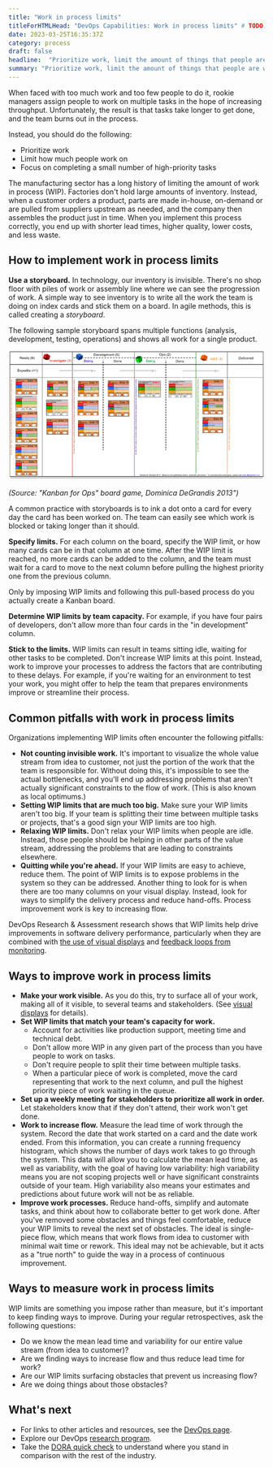 ```yaml
---
title: "Work in process limits"
titleForHTMLHead: "DevOps Capabilities: Work in process limits" # TODO: can we DRY this out?
date: 2023-03-25T16:35:37Z
category: process
draft: false
headline:  "Prioritize work, limit the amount of things that people are working on, and focus on getting a small number of high-priority tasks done."
summary: "Prioritize work, limit the amount of things that people are working on, and focus on getting a small number of high-priority tasks done."
---
```


When faced with too much work and too few people to do it, rookie managers
assign people to work on multiple tasks in the hope of increasing throughput.
Unfortunately, the result is that tasks take longer to get done, and the team
burns out in the process.

Instead, you should do the following:

-   Prioritize work
-   Limit how much people work on
-   Focus on completing a small number of high-priority tasks

The manufacturing sector has a long history of limiting the amount of work in
process (WIP). Factories don't hold large amounts of inventory. Instead, when a
customer orders a product, parts are made in-house, on-demand or are pulled from
suppliers upstream as needed, and the company then assembles the product just in
time. When you implement this process correctly, you end up with shorter lead
times, higher quality, lower costs, and less waste.

## How to implement work in process limits

**Use a storyboard.** In technology, our inventory is invisible. There's no
shop floor with piles of work or assembly line where we can see the progression
of work. A simple way to see inventory is to write all the work the team is
doing on index cards and stick them on a board. In agile methods, this is called
creating a _storyboard_.

The following sample storyboard spans multiple functions (analysis, development,
testing, operations) and shows all work for a single product.

![image](wip-1.png)

*(Source: "Kanban for Ops" board game, Dominica DeGrandis 2013")*

A common practice with storyboards is to ink a dot onto a card for every day the
card has been worked on. The team can easily see which work is blocked or taking
longer than it should.

**Specify limits.** For each column on the board, specify the WIP limit, or how
many cards can be in that column at one time. After the WIP limit is reached, no
more cards can be added to the column, and the team must wait for a card to move
to the next column before pulling the highest priority one from the previous
column.

Only by imposing WIP limits and following this pull-based process do you
actually create a Kanban board.

**Determine WIP limits by team capacity.** For example, if you have four pairs
of developers, don't allow more than four cards in the "in development" column.

**Stick to the limits.** WIP limits can result in teams sitting idle, waiting
for other tasks to be completed. Don't increase WIP limits at this point.
Instead, work to improve your processes to address the factors that are
contributing to these delays. For example, if you're waiting for an environment
to test your work, you might offer to help the team that prepares environments
improve or streamline their process.

## Common pitfalls with work in process limits

Organizations implementing WIP limits often encounter the following pitfalls:

-   **Not counting invisible work.** It's important to visualize the whole
    value stream from idea to customer, not just the portion of the work that
    the team is responsible for. Without doing this, it's impossible to see the
    actual bottlenecks, and you'll end up addressing problems that aren't
    actually significant constraints to the flow of work. (This is also known
    as local optimums.)
-   **Setting WIP limits that are much too big.** Make sure your WIP limits
    aren't too big. If your team is splitting their time between multiple tasks
    or projects, that's a good sign your WIP limits are too high.
-   **Relaxing WIP limits.** Don't relax your WIP limits when people are
    idle. Instead, those people should be helping in other parts of the value
    stream, addressing the problems that are leading to constraints elsewhere.
-   **Quitting while you're ahead.** If your WIP limits are easy to achieve,
    reduce them. The point of WIP limits is to expose problems in the system so
    they can be addressed. Another thing to look for is when there are too many
    columns on your visual display. Instead, look for ways to simplify the
    delivery process and reduce hand-offs. Process improvement work is key to
    increasing flow.

DevOps Research & Assessment
research shows that WIP limits help drive improvements in software delivery
performance, particularly when they are combined with
[the use of visual displays](/capabilities/visual-management)
and
[feedback loops from monitoring](/capabilities/monitoring-systems).

## Ways to improve work in process limits

-  **Make your work visible.** As you do this, try to surface all of your
    work, making all of it visible, to several teams and stakeholders. (See
    [visual displays](/capabilities/visual-management)
    for details).
-  **Set WIP limits that match your team's capacity for work.**
    -   Account for activities like production support, meeting time
        and technical debt.
    -   Don't allow more WIP in any given part of the process than you
        have people to work on tasks.
    -   Don't require people to split their time between multiple tasks.
    -   When a particular piece of work is completed, move the card
        representing that work to the next column, and pull the highest
        priority piece of work waiting in the queue.
-  **Set up a weekly meeting for stakeholders to prioritize all work in
    order.** Let stakeholders know that if they don't attend, their work won't
    get done.
-  **Work to increase flow.** Measure the lead time of work through the
    system. Record the date that work started on a card and the date work
    ended. From this information, you can create a running frequency histogram,
    which shows the number of days work takes to go through the system. This
    data will allow you to calculate the mean lead time, as well as
    variability, with the goal of having low variability: high variability
    means you are not scoping projects well or have significant constraints
    outside of your team. High variability also means your estimates and
    predictions about future work will not be as reliable.
-  **Improve work processes.** Reduce hand-offs, simplify and automate
    tasks, and think about how to collaborate better to get work done. After
    you've removed some obstacles and things feel comfortable, reduce your WIP
    limits to reveal the next set of obstacles. The ideal is single-piece flow,
    which means that work flows from idea to customer with minimal wait time or
    rework. This ideal may not be achievable, but it acts as a "true north" to
    guide the way in a process of continuous improvement.

## Ways to measure work in process limits

WIP limits are something you impose rather than measure, but it's important to
keep finding ways to improve. During your regular retrospectives, ask the
following questions:

-   Do we know the mean lead time and variability for our entire value
    stream (from idea to customer)?
-   Are we finding ways to increase flow and thus reduce lead time for work?
-   Are our WIP limits surfacing obstacles that prevent us increasing flow?
-   Are we doing things about those obstacles?

## What's next

-   For links to other articles and resources, see the
    [DevOps page](https://cloud.google.com/devops).
-   Explore our DevOps
    [research program](/).
-   Take the
    [DORA quick check](/quickcheck/)
    to understand where you stand in comparison with the rest of the industry.